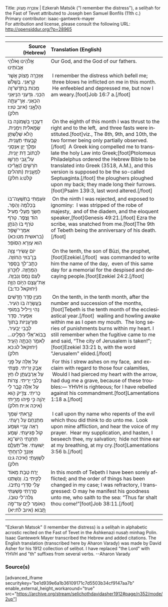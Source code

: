 <html>
<head></head>
<body>
Title: אֶזְכְּרָה מָצוֹק | Ezkerah Matsōk ("I remember the distress"), a seliḥah for the Fast of Tevet attributed to Joseph ben Samuel Bonfils (11th c.)<br />
Primary contributor: isaac-gantwerk-mayer<br />
For attribution and license, please consult the following URL: <a href="http://opensiddur.org/?p=28965">http://opensiddur.org/?p=28965</a>
<p />
<hr />

<table style="margin-left: auto;margin-right: auto;" class="draggable">
<thead><tr><th id="x" style="text-align: right;">Source (Hebrew)</th><th style="text-align: left;">Translation (English)</th></tr></thead>
<tbody>
<tr><td style="vertical-align:top;">
<div class="liturgy" lang="he">
אֱלֹהֵינוּ וֵאֹלהֵי אָבוֹתֵינוּ
</span></div></td>
 
<td style="vertical-align:top;">
<div class="english" lang="en">
Our God, and the God of our fathers. 
</div></td></tr>


<tr><td style="vertical-align:top;">
<div class="liturgy" lang="he">
<span class="acrostic">אֶ</span>זְכְּרָה מָצוֹק אֲשֶׁר קְרָאַנִּי. 
<span class="acrostic">בְּ</span>שָׁלֹשׁ מַכּוֹת בַּחֹדֶשׁ־זֶה הִכַּנּי. 
<span class="acrostic">גִּ</span>דְּעַנִּי הִנְיאַנִּי הִכְאַנִּי. 
אַךְ־עַתָּ֥ה הֶלְאָ֑נִי׃ <span class="citation">(איוב טז:ז חלק)</span>
</span></div></td>
 
<td style="vertical-align:top;">
<div class="english" lang="en">
<span class="acrostic">&nbsp;</span>I remember the distress which befell me; 
<span class="acrostic">&nbsp;</span>three blows he inflicted on me in this month. 
<span class="acrostic">&nbsp;</span>He enfeebled and depressed me, 
but now I am weary.[foot]Job 16:7 a.[/foot]
</div></td></tr>


<tr><td style="vertical-align:top;">
<div class="liturgy" lang="he">
<span class="acrostic">דִּ</span>עֲכַנִּי  בִּשְׁמוֹנָה בּוֹ שְׂמׇאלִית וִימָנִית. 
<span class="acrostic">הֲ</span>לֹא שְׁלָשְׁתָּן קָבַעְתִּי תַעֲנִית. 
<span class="acrostic">וּ</span>מֶלֶךְ יָוָן אִנְּסַנִּי לִכְתּוֹב דַּת יְוָנִית. 
עַל־גַּ֭בִּי חָרְשׁ֣וּ חֹרְשִׁ֑ים הֶ֝אֱרִ֗יכוּ לְמַעֲנִית׃ <span class="citation">(תהלים קלט:ג חלק)</span>
</span></div></td>
 
<td style="vertical-align:top;">
<div class="english" lang="en">
<span class="acrostic">&nbsp;</span>On the eighth of this month I was thrust to the right and to the left, 
<span class="acrostic">&nbsp;</span>and three fasts were instituted.[foot]viz., The 8th, 9th, and 10th, the two former being only partially observed.[/foot] 
<span class="acrostic">&nbsp;</span>A Greek king compelled me to translate the holy Law into Greek;[foot]Ptolomeus Philadelphus ordered the Hebrew Bible to be translated into Greek (3518, A.M.), and this version is supposed to be the so-called Septuaginta.[/foot] 
the ploughers ploughed upon my back; they made long their furrows.[foot]Psalm 139:3, last word altered.[/foot] 
</div></td></tr>


<tr><td style="vertical-align:top;">
<div class="liturgy" lang="he">
<span class="acrostic">ז</span>וֹעַמְתִּי בְּתִשְׁעָה־בּוֹ בְּכְלִמָּה וְהֵפֶר. 
<span class="acrostic">חָ</span>שַׂךְ מֵעָלַי מֵעִיל הוֹד וָצֶפֶר. 
<span class="acrostic">טָ</span>רֹף טֹרַף בּוֹ הַנֹּתֵ֖ן אִמְרֵי־שָֽׁפֶר׃ <span class="citation">(בראשית מט:כא)</span>
הוּא עֶזְרָא הַסּוֹפֵר׃ 
</span></div></td>
 
<td style="vertical-align:top;">
<div class="english" lang="en">
<span class="acrostic">&nbsp;</span>On the ninth I was rejected, and exposed to ignominy: 
<span class="acrostic">&nbsp;</span>I was stripped of the robe of majesty, 
<span class="acrostic">&nbsp;</span>and of the diadem, and the eloquent speaker,[foot]Genesis 49:21.[/foot] 
Ezra the scribe, was snatched from me.[foot]The 9th of Tebeth being the anniversary of his death.[/foot] 
</div></td></tr>


<tr><td style="vertical-align:top;">
<div class="liturgy" lang="he">
<span class="acrostic">י</span>וֹם עֲשִׂירִי צֻוָּה בֶּן־בּוּזִי הַחוֹזֶה. 
<span class="acrostic">כְּ</span>תׇב־לְךָ בַּסֵּפֶר הַמַּחֲזֶה. 
<span class="acrostic">לְ</span>זִכָּרוֹן לְעַם נָמֵס וְנִבְזֶה. 
אֶת־עֶ֖צֶם הַיּ֣וֹם הַזֶּ֑ה׃ <span class="citation">(יחזקאל כד:ב)</span>
</span></div></td>
 
<td style="vertical-align:top;">
<div class="english" lang="en">
<span class="acrostic">&nbsp;</span>On the tenth, the son of Būzi, the prophet,[foot]Ezekiel.[/foot] 
<span class="acrostic">&nbsp;</span>was commanded to write him the name of the day, 
<span class="acrostic">&nbsp;</span>even of this same day for a memorial 
for the despised and decaying people.[foot]Ezekiel 24:2.[/foot]
</div></td></tr>


<tr><td style="vertical-align:top;">
<div class="liturgy" lang="he">
<span class="acrostic">מִ</span>נְיַן סֵדֶר חֲדָשִׁים בַּעֲשָׂרָה בּוֹ הֵעִיר. 
<span class="acrostic">נְ</span>הִי וְיֵילִיל בְּמוֹפִי אַפְעִיר. 
<span class="acrostic">סֵ</span>דֶר פּוּרְעָנִיּוֹת בְּתוֹךְ לְבָבִי יַבְעִיר. 
בְּבוֹא־אֵלַ֨י הַפָּלִ֧יט... לֵאמֹ֖ר הֻכְּתָ֥ה הָעִֽיר׃ <span class="citation">(יחזקאל לג:כא חלק)</span>
</span></div></td>
 
<td style="vertical-align:top;">
<div class="english" lang="en">
<span class="acrostic">&nbsp;</span>On the tenth, in the tenth month, after the number and succession of the months,[foot]Teḅeth is the tenth month of the ecclesiastical year.[/foot] 
<span class="acrostic">&nbsp;</span>wailing and howling awake within me as I open my mouth. 
<span class="acrostic">&nbsp;</span>The long series of punishments burns within my heart. 
I still remember when the fugitive came to me and said, “The city of Jerusalem is taken!";[foot]Ezekiel 33:21 b, with the word "Jerusalem" elided.[/foot]
</div></td></tr>


<tr><td style="vertical-align:top;">
<div class="liturgy" lang="he">
<span class="acrostic">עַ</span>ל אֵלֶּה עַל פָּנַי אָבָק זֵרִיתי. 
<span class="acrostic">פַּ</span>צְתִּי עַל אַרְבַּעְתָּן לוּ חַץ בְּלִבִּי יָרִיתִי. 
<span class="acrostic">צָ</span>רוֹת עַל אֵלֶּה קֶבֶר לִי כָּריתִי. 
צַדִּ֥יק ה֛וּא יְהֹוָ֖ה כִּ֣י פִ֣יהוּ מָרִ֑יתִי׃ <span class="citation">(איכה א:יח חלק)</span>
</span></div></td>
 
<td style="vertical-align:top;">
<div class="english" lang="en">
<span class="acrostic">&nbsp;</span>For this I strew ashes on my face, 
<span class="acrostic">&nbsp;</span>and exclaim with regard to those four calamities, 
<span class="acrostic">&nbsp;</span>Would I had pierced my heart with the arrow, had dug me a grave, because of these troubles:—
YHVH is righteous; for I have rebelled against his commandment.[foot]Lamentations 1:18 a.[/foot]
</div></td></tr>


<tr><td style="vertical-align:top;">
<div class="liturgy" lang="he">
<span class="acrostic">קָ</span>רָאתִי שִׁמְךָ מִתְנַחֵם עַל רָעָתִי. 
<span class="acrostic">רְ</span>אֵה עׇנְיִי וּשְׁמַע קוֹל פְּגִיעָתִי. 
<span class="acrostic">שְׁ</span>מַע תְּחִנָּתִי הִישׁ־נָא יְשׁוּעָתִי. 
אַל־<span class="acrostic">תַּ</span>עְלֵ֧ם אׇזְנְךָ֛ לְרַוְחָתִ֖י לְשַׁוְעָתִֽי׃  <span class="citation">(איכה ג:נו חלק)</span>
</span></div></td>
 
<td style="vertical-align:top;">
<div class="english" lang="en">
<span class="acrostic">&nbsp;</span>I call upon thy name who repents of the evil which thou did think to do unto me. 
<span class="acrostic">&nbsp;</span>Look upon mine affliction, and hear the voice of my prayer. 
<span class="acrostic">&nbsp;</span>Hear my supplication, and hasten, I beseech thee, my salvation; 
<span class="acrostic">&nbsp;</span>hide not thine ear at my breathing, at my cry.[foot]Lamentations 3:56 b.[/foot] 
</div></td></tr>


<tr><td style="vertical-align:top;">
<div class="liturgy" lang="he">
יֶרַח טֵבֵת מְאוֹד לֻקִּיתִי בוֹ. 
וְנִשְׁתַּנוּ עָלַי סִדְרֵי נְתִיבוֹ. 
סָרַרְתִּי פְּשַׁעְתִּי גַּלֵּה־לִי טוּבוֹ. 
הָאוֹמֵר לַיָּם עַד־פֹּ֣ה תָ֭בוֹא׃  <span class="citation">(איוב לח:יא)</span>
</span></div></td>
 
<td style="vertical-align:top;">
<div class="english" lang="en">
In this month of Teḅeth I have been sorely afflicted; 
and the order of things has been changed in my case; 
I was refractory, I transgressed: O may he manifest his goodness unto me, 
who saith to the sea: “Thus far shalt thou come!”[foot]Job 38:11.[/foot]
</div></td></tr>
</tbody></table>

<hr />

"Ezkerah Matsok" (I remember the distress) is a seliḥah in alphabetic acrostic recited on the Fast of Tevet in the Ashkenazi nusaḥ minhag Polin. Isaac Gantewerk Mayer transcribed the Hebrew and added citations. The English translation (transcribed here by Aharon Varady) was made by David Asher for his 1912 collection of seliḥot. I have replaced "the Lord" with YHVH and "th" suffixes from several verbs. --Aharon Varady

<h3>Source(s)</h3>

[advanced_iframe securitykey="be1d939e6a1b36109171c7d5503b34cf9147aa7b" enable_external_height_workaround="true" src="https://archive.org/stream/selichothdavidasher1912#page/n352/mode/2up"]
</body>
</html>